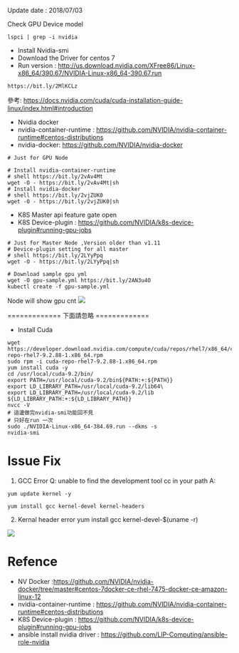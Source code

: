 Update date : 2018/07/03

Check GPU Device model
```shell=
lspci | grep -i nvidia
```

* Install Nvidia-smi
* Download the Driver for centos 7
* Run version : http://us.download.nvidia.com/XFree86/Linux-x86_64/390.67/NVIDIA-Linux-x86_64-390.67.run

```shell=
https://bit.ly/2MlKCLz
```
參考: https://docs.nvidia.com/cuda/cuda-installation-guide-linux/index.html#introduction

* Nvidia docker
* nvidia-container-runtime : 
https://github.com/NVIDIA/nvidia-container-runtime#centos-distributions
* nvidia-docker: 
https://github.com/NVIDIA/nvidia-docker
```shell=
# Just for GPU Node

# Install nvidia-container-runtime
# shell https://bit.ly/2vAv4Mt
wget -O - https://bit.ly/2vAv4Mt|sh
# Install nvidia-docker
# shell https://bit.ly/2vjZUK0
wget -O - https://bit.ly/2vjZUK0|sh
```

* K8S Master api feature gate open
* K8S Device-plugin :
https://github.com/NVIDIA/k8s-device-plugin#running-gpu-jobs
```shell=
# Just for Master Node ,Version older than v1.11
# Device-plugin setting for all master
# shell https://bit.ly/2LYyPpq
wget -O - https://bit.ly/2LYyPpq|sh

# Download sample gpu yml
wget -O gpu-sample.yml https://bit.ly/2AN3u4O
kubectl create -f gpu-sample.yml
```
Node will show gpu cnt
![](https://i.imgur.com/Bd9bB3j.png)


============= 下面請忽略 =============
* Install Cuda
```shell=
wget https://developer.download.nvidia.com/compute/cuda/repos/rhel7/x86_64/cuda-repo-rhel7-9.2.88-1.x86_64.rpm
sudo rpm -i cuda-repo-rhel7-9.2.88-1.x86_64.rpm
yum install cuda -y
cd /usr/local/cuda-9.2/bin/
export PATH=/usr/local/cuda-9.2/bin${PATH:+:${PATH}}
export LD_LIBRARY_PATH=/usr/local/cuda-9.2/lib64\
export LD_LIBRARY_PATH=/usr/local/cuda-9.2/lib                         ${LD_LIBRARY_PATH:+:${LD_LIBRARY_PATH}}
nvcc -V
# 這邊做完nvidia-smi功能回不見
# 只好在run 一次
sudo ./NVIDIA-Linux-x86_64-384.69.run --dkms -s
nvidia-smi
```

Issue Fix
===
1. GCC Error
Q: unable to find the development tool cc in your path
A: 
```shell=
yum update kernel -y

yum install gcc kernel-devel kernel-headers
```

2. Kernal header error
yum install gcc kernel-devel-$(uname -r)


![](https://i.imgur.com/ZIBjwgJ.png)


# Refence
* NV Docker :https://github.com/NVIDIA/nvidia-docker/tree/master#centos-7docker-ce-rhel-7475-docker-ce-amazon-linux-12
* nvidia-container-runtime : 
https://github.com/NVIDIA/nvidia-container-runtime#centos-distributions
* K8S Device-plugin :
https://github.com/NVIDIA/k8s-device-plugin#running-gpu-jobs
* ansible install nvidia driver : https://github.com/LIP-Computing/ansible-role-nvidia

